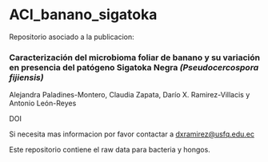# ACI_banano_sigatoka

Repositorio asociado a la publicacion:

### Caracterización del microbioma foliar de banano y su variación en presencia del patógeno Sigatoka Negra *(Pseudocercospora fijiensis)*

Alejandra Paladines-Montero, Claudia Zapata, Darío X. Ramirez-Villacis y Antonio León-Reyes

DOI

Si necesita mas informacion por favor contactar a [dxramirez@usfq.edu.ec](mailto:dxramirez@usfq.edu.ec)

Este repositorio contiene el raw data para bacteria y hongos.

